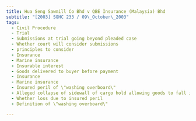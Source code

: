 ```yaml
---
title: Hua Seng Sawmill Co Bhd v QBE Insurance (Malaysia) Bhd
subtitle: "[2003] SGHC 233 / 09\_October\_2003"
tags:
  - Civil Procedure
  - Trial
  - Submissions at trial going beyond pleaded case
  - Whether court will consider submissions
  - principles to consider
  - Insurance
  - Marine insurance
  - Insurable interest
  - Goods delivered to buyer before payment
  - Insurance
  - Marine insurance
  - Insured peril of \"washing overboard\"
  - Alleged collapse of sidewall of cargo hold allowing goods to fall into sea
  - Whether loss due to insured peril
  - Definition of \"washing overboard\"

---
```


